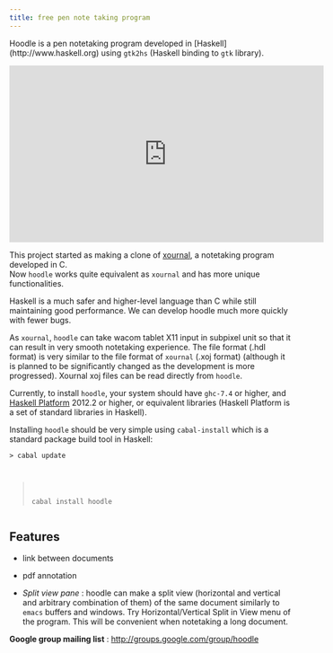 ```yaml
---
title: free pen note taking program
---
```



 
<p> 
Hoodle is a pen notetaking program developed in 
[Haskell](http://www.haskell.org) 
using <code>gtk2hs</code> (Haskell binding to <code>gtk</code> library). 
</p>

<iframe width="560" height="315" src="http://www.youtube.com/embed/Z2wzpyxsVSU" frameborder="0" allowfullscreen></iframe>


This project started as making a clone of [xournal](http://xournal.sourceforge.net), 
a notetaking program developed in C.  
Now <code>hoodle</code> works quite equivalent as <code>xournal</code> and 
has more unique functionalities.

Haskell is a much safer and higher-level language than C while still maintaining good performance. We can develop hoodle much more quickly with fewer bugs.

As <code>xournal</code>, <code>hoodle</code> can take wacom tablet 
X11 input in subpixel unit so that it can result in very smooth notetaking
experience.  The file format (.hdl format) is very similar to 
the file format of <code>xournal</code> (.xoj format) (although it is planned 
to be significantly changed as the development is more progressed).
 Xournal xoj files can be read directly from <code>hoodle</code>. 

Currently, to install <code>hoodle</code>, your system should have 
<code>ghc-7.4</code> or higher, and [Haskell Platform](http://www.haskell.org/platform) 2012.2 or higher, or 
equivalent libraries 
(Haskell Platform is a set of standard libraries in 
Haskell). 

Installing <code>hoodle</code> should be very simple using <code>cabal-install</code> which is a standard package build tool in Haskell: <pre><code>> cabal update
> cabal install hoodle
</code></pre>

Features 
---------

- link between documents

- pdf annotation

- *Split view pane* : hoodle can make a split view (horizontal and vertical and
arbitrary combination of them) of the same document similarly to 
<code>emacs</code> buffers and windows. Try Horizontal/Vertical 
Split in View menu of the program. This will be convenient when notetaking 
a long document.
    
**Google group mailing list** : <http://groups.google.com/group/hoodle>
